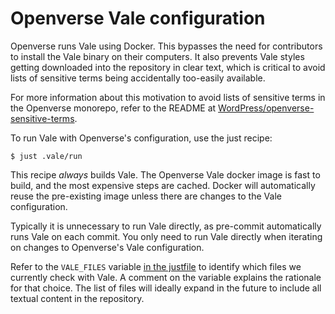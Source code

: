 # Openverse Vale configuration

Openverse runs Vale using Docker. This bypasses the need for contributors to
install the Vale binary on their computers. It also prevents Vale styles getting
downloaded into the repository in clear text, which is critical to avoid lists
of sensitive terms being accidentally too-easily available.

For more information about this motivation to avoid lists of sensitive terms in
the Openverse monorepo, refer to the README at
[WordPress/openverse-sensitive-terms](https://github.com/WordPress/openverse-sensitive-terms).

To run Vale with Openverse's configuration, use the just recipe:

```
$ just .vale/run
```

This recipe _always_ builds Vale. The Openverse Vale docker image is fast to
build, and the most expensive steps are cached. Docker will automatically reuse
the pre-existing image unless there are changes to the Vale configuration.

Typically it is unnecessary to run Vale directly, as pre-commit automatically
runs Vale on each commit. You only need to run Vale directly when iterating on
changes to Openverse's Vale configuration.

Refer to the `VALE_FILES` variable [in the justfile](./justfile) to identify
which files we currently check with Vale. A comment on the variable explains the
rationale for that choice. The list of files will ideally expand in the future
to include all textual content in the repository.
